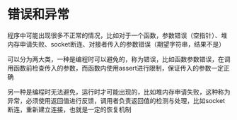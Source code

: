 # 错误和异常

程序中可能出现很多不正常的情况，比如对于一个函数，参数错误（空指针）、堆内存申请失败、socket断连、对接者传入的参数错误（期望字符串，结果不是）

可以分为两大类，一种是编程时可以避免的，称为错误，比如函数参数错误，在调用函数前检查传入的参数，而函数内使用assert进行限制，保证传入的参数一定正确

另一种是编程时无法避免，运行时才可能出现的，比如堆内存申请失败，这种称为异常，必须使用返回值进行反馈，调用者负责返回值的检测与处理，比如socket断连，重新建立连接，也就是一定的恢复机制